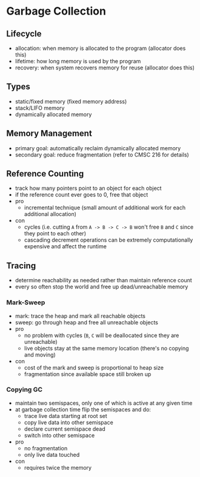 # Garbage Collection

## Lifecycle

- allocation: when memory is allocated to the program (allocator does this)
- lifetime: how long memory is used by the program
- recovery: when system recovers memory for reuse (allocator does this)

## Types

- static/fixed memory (fixed memory address)
- stack/LIFO memory
- dynamically allocated memory

## Memory Management

- primary goal: automatically reclaim dynamically allocated memory
- secondary goal: reduce fragmentation (refer to CMSC 216 for details)

## Reference Counting

- track how many pointers point to an object for each object
- if the reference count ever goes to 0, free that object
- pro
  - incremental technique (small amount of additional work for each additional allocation)
- con
  - cycles (i.e. cutting `A` from `A -> B -> C -> B` won't free `B` and `C` since they point to each other)
  - cascading decrement operations can be extremely computationally expensive and affect the runtime

## Tracing

- determine reachability as needed rather than maintain reference count
- every so often stop the world and free up dead/unreachable memory

### Mark-Sweep

- mark: trace the heap and mark all reachable objects
- sweep: go through heap and free all unreachable objects
- pro
  - no problem with cycles (`B`, `C` will be deallocated since they are unreachable)
  - live objects stay at the same memory location (there's no copying and moving)
- con
  - cost of the mark and sweep is proportional to heap size
  - fragmentation since available space still broken up

### Copying GC

- maintain two semispaces, only one of which is active at any given time
- at garbage collection time flip the semispaces and do:
  - trace live data starting at root set 
  - copy live data into other semispace
  - declare current semispace dead
  - switch into other semispace
- pro 
  - no fragmentation
  - only live data touched
- con
  - requires twice the memory
